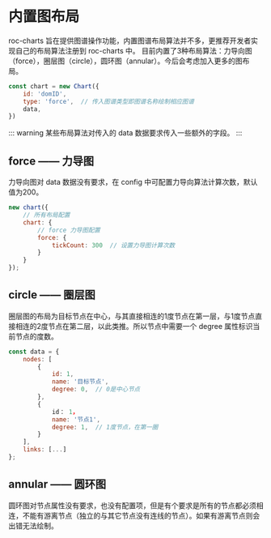 # 内置图布局
roc-charts 旨在提供图谱操作功能，内置图谱布局算法并不多，更推荐开发者实现自己的布局算法注册到 roc-charts 中。
目前内置了3种布局算法：力导向图（force），圈层图（circle），圆环图（annular）。今后会考虑加入更多的图布局。
```js
const chart = new Chart({
    id: 'domID',
    type: 'force',  // 传入图谱类型即图谱名称绘制相应图谱
    data,
})
```
::: warning
某些布局算法对传入的 data 数据要求传入一些额外的字段。
:::
## force —— 力导图
力导向图对 data 数据没有要求，在 config 中可配置力导向算法计算次数，默认值为200。
```js
new chart({
    // 所有布局配置
    chart: {
        // force 力导图配置
        force: {
            tickCount: 300  // 设置力导图计算次数
        }
    }
});
```

## circle —— 圈层图
圈层图的布局为目标节点在中心，与其直接相连的1度节点在第一层，与1度节点直接相连的2度节点在第二层，以此类推。所以节点中需要一个 degree 属性标识当前节点的度数。
```js
const data = {
    nodes: [
        {
            id: 1,
            name: '目标节点',
            degree: 0,  // 0是中心节点
        },
        {
            id： 1，
            name: '节点1',
            degree: 1,  // 1度节点，在第一圈
        }
    ],
    links: [...]
};
```
## annular —— 圆环图
圆环图对节点属性没有要求，也没有配置项，但是有个要求是所有的节点都必须相连，不能有游离节点（独立的与其它节点没有连线的节点）。如果有游离节点则会出错无法绘制。